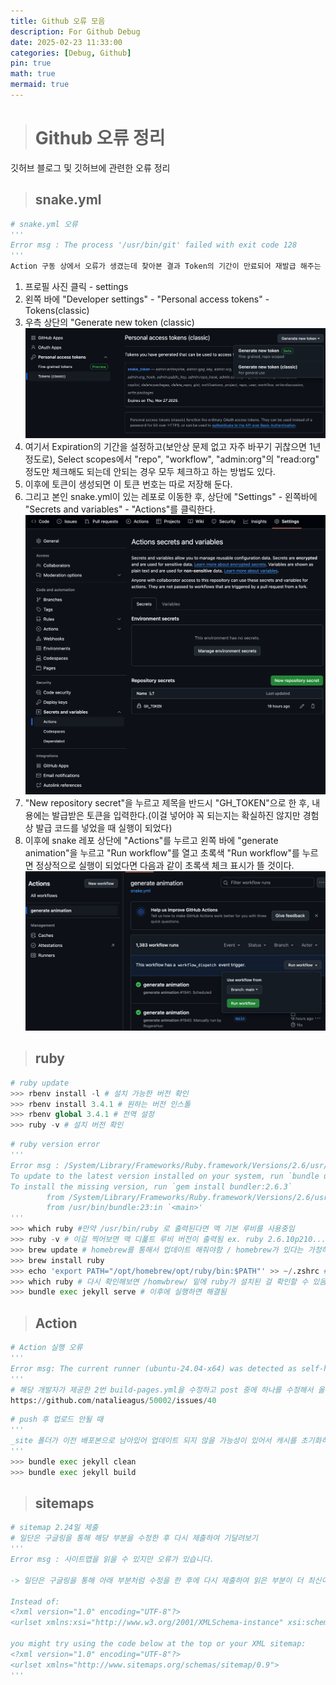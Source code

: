```yaml
---
title: Github 오류 모음
description: For Github Debug
date: 2025-02-23 11:33:00
categories: [Debug, Github]
pin: true
math: true
mermaid: true
---
```

># Github 오류 정리
깃허브 블로그 및 깃허브에 관련한 오류 정리

> ## snake.yml

```python
# snake.yml 오류
'''
Error msg : The process '/usr/bin/git' failed with exit code 128
'''
Action 구동 상에서 오류가 생겼는데 찾아본 결과 Token의 기간이 만료되어 재발급 해주는 방식으로 오류를 해결했다.   
```
1. 프로필 사진 클릭 - settings
2. 왼쪽 바에 "Developer settings" - "Personal access tokens" - Tokens(classic)
3. 우측 상단의 "Generate new token (classic)
   ![token_1](/assets/img/token_1.png)
4. 여기서 Expiration의 기간을 설정하고(보안상 문제 없고 자주 바꾸기 귀찮으면 1년정도로), Select scopes에서 "repo", "workflow", "admin:org"의 "read:org" 정도만 체크해도 되는데 안되는 경우 모두 체크하고 하는 방법도 있다.
5. 이후에 토큰이 생성되면 이 토큰 번호는 따로 저장해 둔다.
6. 그리고 본인 snake.yml이 있는 레포로 이동한 후, 상단에 "Settings" - 왼쪽바에 "Secrets and variables" - "Actions"를 클릭한다.
   ![token_2](/assets/img/token_2.png)
7. "New repository secret"을 누르고 제목을 반드시 "GH_TOKEN"으로 한 후, 내용에는 발급받은 토큰을 입력한다.(이걸 넣어야 꼭 되는지는 확실하진 않지만 경험상 발급 코드를 넣었을 때 실행이 되었다)
8. 이후에 snake 레포 상단에 "Actions"를 누르고 왼쪽 바에 "generate animation"을 누르고 "Run workflow"를 열고 초록색 "Run workflow"를 누르면 정상적으로 실행이 되었다면 다음과 같이 초록색 체크 표시가 뜰 것이다.
   ![token_3](/assets/img/token_3.png)



> ## ruby
```python
# ruby update
>>> rbenv install -l # 설치 가능한 버전 확인
>>> rbenv install 3.4.1 # 원하는 버전 인스톨
>>> rbenv global 3.4.1 # 전역 설정
>>> ruby -v # 설치 버전 확인
```

```python
# ruby version error
'''
Error msg : /System/Library/Frameworks/Ruby.framework/Versions/2.6/usr/lib/ruby/2.6.0/rubygems.rb:283:in `find_spec_for_exe': Could not find 'bundler' (2.6.3) required by your /Users/rogershun/Desktop/RH/Projects/RogersHun.github.io/Gemfile.lock. (Gem::GemNotFoundException)
To update to the latest version installed on your system, run `bundle update --bundler`.
To install the missing version, run `gem install bundler:2.6.3`
        from /System/Library/Frameworks/Ruby.framework/Versions/2.6/usr/lib/ruby/2.6.0/rubygems.rb:302:in `activate_bin_path'
        from /usr/bin/bundle:23:in `<main>'
'''
>>> which ruby #만약 /usr/bin/ruby 로 출력된다면 맥 기본 루비를 사용중임
>>> ruby -v # 이걸 찍어보면 맥 디폹트 루비 버전이 출력됨 ex. ruby 2.6.10p210...
>>> brew update # homebrew를 통해서 업데이트 해줘야함 / homebrew가 있다는 가정하에 
>>> brew install ruby
>>> echo 'export PATH="/opt/homebrew/opt/ruby/bin:$PATH"' >> ~/.zshrc # 환경변수 설정
>>> which ruby # 다시 확인해보면 /homwbrew/ 밑에 ruby가 설치된 걸 확인할 수 있음
>>> bundle exec jekyll serve # 이후에 실행하면 해결됨
```

> ## Action
```python
# Action 실행 오류
'''
Error msg: The current runner (ubuntu-24.04-x64) was detected as self-hosted because the platform does not match a GitHub-hosted runner image (or that image is deprecated and no longer supported).
'''
# 해당 개발자가 제공한 2번 build-pages.yml을 수정하고 post 중에 하나를 수정해서 올리니까 이전꺼 포함해서 다 올라감
https://github.com/natalieagus/50002/issues/40
```

```python
# push 후 업로드 안될 때
'''
_site 폴더가 이전 배포본으로 남아있어 업데이트 되지 않을 가능성이 있어서 캐시를 초기화하는 방식을 사용해봄
'''
>>> bundle exec jekyll clean
>>> bundle exec jekyll build
```

> ## sitemaps
```python
# sitemap 2.24일 제출
# 일단은 구글링을 통해 해당 부분을 수정한 후 다시 제출하여 기달려보기
'''
Error msg : 사이트맵을 읽을 수 있지만 오류가 있습니다.

-> 일단은 구글링을 통해 아래 부분처럼 수정을 한 후에 다시 제출하여 읽은 부분이 더 최신이 되는걸 기다리기.

Instead of:
<?xml version="1.0" encoding="UTF-8"?>
<urlset xmlns:xsi="http://www.w3.org/2001/XMLSchema-instance" xsi:schemaLocation="http://www.sitemaps.org/schemas/sitemap/0.9 http://www.sitemaps.org/schemas/sitemap/0.9/sitemap.xsd" xmlns="http://www.sitemaps.org/schemas/sitemap/0.9">

you might try using the code below at the top or your XML sitemap:
<?xml version="1.0" encoding="UTF-8"?>
<urlset xmlns="http://www.sitemaps.org/schemas/sitemap/0.9">
'''
```